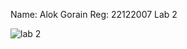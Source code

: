  Name: Alok Gorain
 Reg: 22122007
 Lab 2
 
 
 ![lab 2](https://github.com/alok-gorain/22122007-MDS273L-JAVA/assets/118044876/6ec978ce-5193-40b1-8d1f-70a1326ff648)

 
 
 
